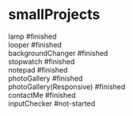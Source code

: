 # smallProjects
 lamp #finished <br>
 looper #finished <br>
 backgroundChanger #finished <br>
 stopwatch #finished <br>
 notepad #finished <br>
 photoGallery #finished <br>
 photoGallery(Responsive) #finished<br>
 contactMe #finished <br>
 inputChecker #not-started